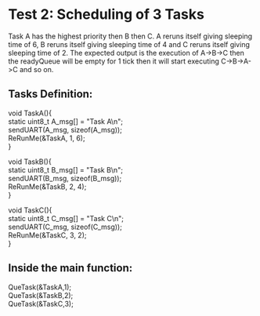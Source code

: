 # Test 2: Scheduling of 3 Tasks

Task A has the highest priority then B then C. A reruns itself giving sleeping time of 6, B reruns itself giving sleeping time of 4 and C reruns itself giving sleeping time of 2. The expected output is the execution of A->B->C then the readyQueue will be empty for 1 tick then it will start executing C->B->A->C and so on.   

## Tasks Definition:
void TaskA(){  <br>
	static uint8_t A_msg[] = "Task A\n"; <br>
	sendUART(A_msg, sizeof(A_msg));  <br>
	ReRunMe(&TaskA, 1, 6);  <br>
}  <br>

void TaskB(){  <br>
	static uint8_t B_msg[] = "Task B\n";  <br>
	sendUART(B_msg, sizeof(B_msg));  <br>
	ReRunMe(&TaskB, 2, 4);   <br>
}  <br>

void TaskC(){  <br>
	static uint8_t C_msg[] = "Task C\n";  <br>
	sendUART(C_msg, sizeof(C_msg));  <br>
	ReRunMe(&TaskC, 3, 2);  <br>
}  <br>

## Inside the main function:
QueTask(&TaskA,1);  <br>
QueTask(&TaskB,2);  <br>
QueTask(&TaskC,3);  <br>
